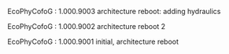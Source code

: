 
EcoPhyCofoG : 1.000.9003
architecture reboot: adding hydraulics

EcoPhyCofoG : 1.000.9002
architecture reboot 2


EcoPhyCofoG : 1.000.9001 
initial, architecture reboot